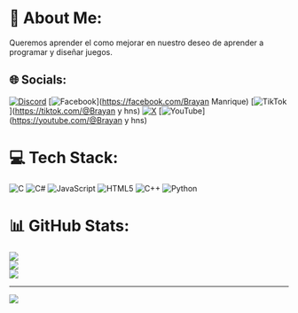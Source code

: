 # 💫 About Me:
Queremos aprender el como mejorar en nuestro deseo de aprender a programar y diseñar juegos. 


## 🌐 Socials:
[![Discord](https://img.shields.io/badge/Discord-%237289DA.svg?logo=discord&logoColor=white)](https://discord.gg/Brayan25) [![Facebook](https://img.shields.io/badge/Facebook-%231877F2.svg?logo=Facebook&logoColor=white)](https://facebook.com/Brayan Manrique) [![TikTok](https://img.shields.io/badge/TikTok-%23000000.svg?logo=TikTok&logoColor=white)](https://tiktok.com/@Brayan y hns) [![X](https://img.shields.io/badge/X-black.svg?logo=X&logoColor=white)](https://x.com/brayanx225) [![YouTube](https://img.shields.io/badge/YouTube-%23FF0000.svg?logo=YouTube&logoColor=white)](https://youtube.com/@Brayan y hns) 

# 💻 Tech Stack:
![C](https://img.shields.io/badge/c-%2300599C.svg?style=for-the-badge&logo=c&logoColor=white) ![C#](https://img.shields.io/badge/c%23-%23239120.svg?style=for-the-badge&logo=csharp&logoColor=white) ![JavaScript](https://img.shields.io/badge/javascript-%23323330.svg?style=for-the-badge&logo=javascript&logoColor=%23F7DF1E) ![HTML5](https://img.shields.io/badge/html5-%23E34F26.svg?style=for-the-badge&logo=html5&logoColor=white) ![C++](https://img.shields.io/badge/c++-%2300599C.svg?style=for-the-badge&logo=c%2B%2B&logoColor=white) ![Python](https://img.shields.io/badge/python-3670A0?style=for-the-badge&logo=python&logoColor=ffdd54)
# 📊 GitHub Stats:
![](https://github-readme-stats.vercel.app/api?username=BMployect25&theme=dark&hide_border=false&include_all_commits=false&count_private=false)<br/>
![](https://github-readme-streak-stats.herokuapp.com/?user=BMployect25&theme=dark&hide_border=false)<br/>
![](https://github-readme-stats.vercel.app/api/top-langs/?username=BMployect25&theme=dark&hide_border=false&include_all_commits=false&count_private=false&layout=compact)

---
[![](https://visitcount.itsvg.in/api?id=BMployect25&icon=0&color=0)](https://visitcount.itsvg.in)

<!-- Proudly created with GPRM ( https://gprm.itsvg.in ) -->
